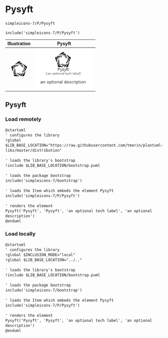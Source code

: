# Pysyft


```text
simpleicons-7/P/Pysyft
```

```text
include('simpleicons-7/P/Pysyft')
```



| Illustration | Pysyft |
| :---: | :---: |
| ![illustration for Illustration](../../simpleicons-7/P/Pysyft.png) | ![illustration for Pysyft](../../simpleicons-7/P/Pysyft.Local.png) |




## Pysyft

### Load remotely
```plantuml
@startuml
' configures the library
!global $LIB_BASE_LOCATION="https://raw.githubusercontent.com/tmorin/plantuml-libs/master/distribution"

' loads the library's bootstrap
!include $LIB_BASE_LOCATION/bootstrap.puml

' loads the package bootstrap
include('simpleicons-7/bootstrap')

' loads the Item which embeds the element Pysyft
include('simpleicons-7/P/Pysyft')

' renders the element
Pysyft('Pysyft', 'Pysyft', 'an optional tech label', 'an optional description')
@enduml
```

### Load locally
```plantuml
@startuml
' configures the library
!global $INCLUSION_MODE="local"
!global $LIB_BASE_LOCATION="../.."

' loads the library's bootstrap
!include $LIB_BASE_LOCATION/bootstrap.puml

' loads the package bootstrap
include('simpleicons-7/bootstrap')

' loads the Item which embeds the element Pysyft
include('simpleicons-7/P/Pysyft')

' renders the element
Pysyft('Pysyft', 'Pysyft', 'an optional tech label', 'an optional description')
@enduml
```

